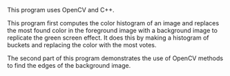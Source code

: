 This program uses OpenCV and C++.

This program first computes the color histogram of an image and replaces the most found color in the foreground image with a background image to replicate the green screen effect. It does this by making
a histogram of buckets and replacing the color with the most votes.

The second part of this program demonstrates the use of OpenCV methods to find the edges of the background image.